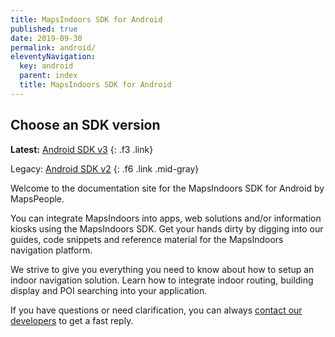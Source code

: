 ```yaml
---
title: MapsIndoors SDK for Android
published: true
date: 2019-09-30
permalink: android/
eleventyNavigation:
  key: android
  parent: index
  title: MapsIndoors SDK for Android
---
```


## Choose an SDK version

**Latest:** [Android SDK v3](/android/v3/)
{: .f3 .link}

Legacy: [Android SDK v2](/ios/v2/)
{: .f6 .link .mid-gray}

Welcome to the documentation site for the MapsIndoors SDK for Android by MapsPeople.

You can integrate MapsIndoors into apps, web solutions and/or information kiosks using the MapsIndoors SDK. Get your hands dirty by digging into our guides, code snippets and reference material for the MapsIndoors navigation platform.

We strive to give you everything you need to know about how to setup an indoor navigation solution. Learn how to integrate indoor routing, building display and POI searching into your application.

If you have questions or need clarification, you can always [contact our developers](https://mapspeople.com/support) to get a fast reply.
